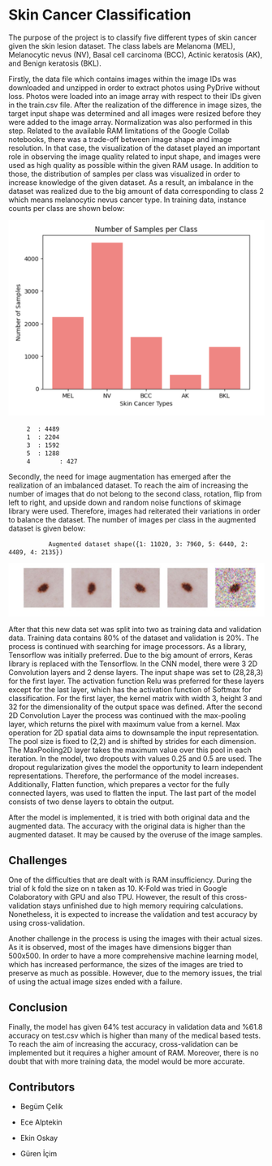 # Skin Cancer Classification

The purpose of the project is to classify five different types of skin cancer given the skin lesion dataset. The class labels are Melanoma (MEL), Melanocytic nevus (NV), Basal cell carcinoma (BCC), Actinic keratosis (AK), and Benign keratosis (BKL).

Firstly, the data file which contains images within the image IDs was downloaded and unzipped in order to extract photos using PyDrive without loss. Photos were loaded into an image array with respect to their IDs given in the train.csv file. After the realization of the difference in image sizes, the target input shape was determined and all images were resized before they were added to the image array. Normalization was also performed in this step. Related to the available RAM limitations of the Google Collab notebooks, there was a trade-off between image shape and image resolution. In that case, the visualization of the dataset played an important role in observing the image quality related to input shape, and images were used as high quality as possible within the given RAM usage. In addition to those, the distribution of samples per class was visualized in order to increase knowledge of the given dataset. As a result, an imbalance in the dataset was realized due to the big amount of data corresponding to class 2 which means melanocytic nevus cancer type. In training data, instance counts per class are shown below:

![alt text](https://github.com/begumcelik/Skin-Cancer-Classification/blob/main/Screen%20Shot%202021-05-04%20at%2015.29.33.png)


         2	: 4489
         1	: 2204
         3	: 1592
         5	: 1288
         4        : 427




Secondly, the need for image augmentation has emerged after the realization of an imbalanced dataset. To reach the aim of increasing the number of images that do not belong to the second class, rotation, flip from left to right, and upside down and random noise functions of skimage library were used. Therefore, images had reiterated their variations in order to balance the dataset. The number of images per class in the augmented dataset is given below:

               Augmented dataset shape({1: 11020, 3: 7960, 5: 6440, 2: 4489, 4: 2135})
![alt text](https://github.com/begumcelik/Skin-Cancer-Classification/blob/main/Screen%20Shot%202021-05-04%20at%2015.29.48.png)

After that this new data set was split into two as training data and validation data. Training data contains 80% of the dataset and validation is 20%.
The process is continued with searching for image processors. As a library, Tensorflow was initially preferred. Due to the big amount of errors, Keras library is replaced with the Tensorflow. 
In the CNN model, there were 3 2D Convolution layers and 2 dense layers. The input shape was set to (28,28,3) for the first layer. The activation function Relu was preferred for these layers except for the last layer, which has the activation function of Softmax for classification. For the first layer, the kernel matrix with width 3, height 3 and 32 for the dimensionality of the output space was defined. After the second 2D Convolution Layer the process was continued with the max-pooling layer, which returns the pixel with maximum value from a kernel. Max operation for 2D spatial data aims to downsample the input representation. The pool size is fixed to (2,2) and is shifted by strides for each dimension. The MaxPooling2D layer takes the maximum value over this pool in each iteration. In the model, two dropouts with values 0.25 and 0.5 are used. The dropout regularization gives the model the opportunity to learn independent representations. Therefore, the performance of the model increases. Additionally, Flatten function, which prepares a vector for the fully connected layers, was used to flatten the input. The last part of the model consists of two dense layers to obtain the output.



After the model is implemented, it is tried with both original data and the augmented data. The accuracy with the original data is higher than the augmented dataset. It may be caused by the overuse of the image samples. 
 
## Challenges

One of the difficulties that are dealt with is RAM insufficiency. During the trial of k fold the size on n taken as 10. K-Fold was tried in Google Colaboratory with GPU and also TPU. However, the result of this cross-validation stays unfinished due to high memory requiring calculations. Nonetheless, it is expected to increase the validation and test accuracy by using cross-validation.

Another challenge in the process is using the images with their actual sizes. As it is observed, most of the images have dimensions bigger than 500x500. In order to have a more comprehensive machine learning model, which has increased performance, the sizes of the images are tried to preserve as much as possible. However, due to the memory issues, the trial of using the actual image sizes ended with a failure.

## Conclusion

Finally, the model has given 64% test accuracy in validation data and %61.8 accuracy on test.csv which is higher than many of the medical based tests. To reach the aim of increasing the accuracy, cross-validation can be implemented but it requires a higher amount of RAM. Moreover, there is no doubt that with more training data, the model would be more accurate.

## Contributors

- Begüm Çelik	

- Ece Alptekin

- Ekin Oskay

- Güren İçim

